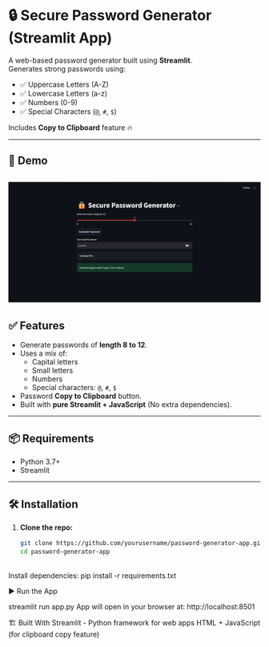 # 🔒 Secure Password Generator (Streamlit App)

A web-based password generator built using **Streamlit**.  
Generates strong passwords using:
- ✅ Uppercase Letters (A-Z)
- ✅ Lowercase Letters (a-z)
- ✅ Numbers (0-9)
- ✅ Special Characters (`@`, `#`, `$`)

Includes **Copy to Clipboard** feature 🔥

---

## 🚀 Demo

![App Screenshot](ss/image.png)
---

## ✅ Features

- Generate passwords of **length 8 to 12**.
- Uses a mix of:
  - Capital letters
  - Small letters
  - Numbers
  - Special characters: `@`, `#`, `$`
- Password **Copy to Clipboard** button.
- Built with **pure Streamlit + JavaScript** (No extra dependencies).

---

## 📦 Requirements

- Python 3.7+
- Streamlit

---

## 🛠️ Installation

1. **Clone the repo:**
   ```bash
   git clone https://github.com/yourusername/password-generator-app.git
   cd password-generator-app



Install dependencies:
pip install -r requirements.txt


▶️ Run the App

streamlit run app.py
App will open in your browser at:
http://localhost:8501

🏗️ Built With
Streamlit - Python framework for web apps
HTML + JavaScript (for clipboard copy feature)